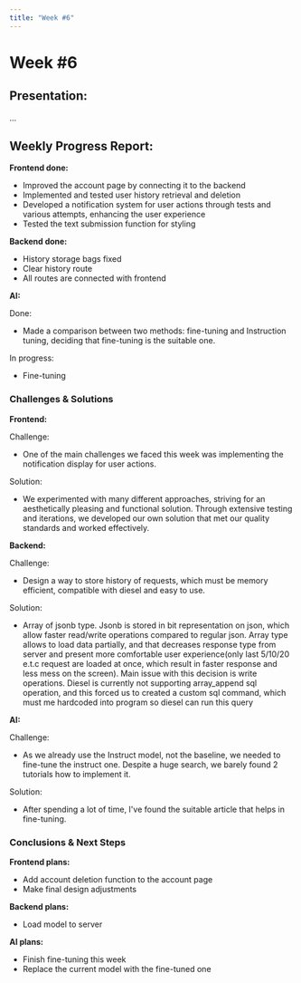 ```yaml
---
title: "Week #6"
---
```


# **Week #6**

## **Presentation**:

...

## **Weekly Progress Report**:

**Frontend done:**

- Improved the account page by connecting it to the backend
- Implemented and tested user history retrieval and deletion
- Developed a notification system for user actions through tests and various attempts, enhancing the user experience
- Tested the text submission function for styling

**Backend done:**

- History storage bags fixed
- Clear history route
- All routes are connected with frontend

**AI:**

Done: 

- Made a comparison between two methods: fine-tuning and Instruction tuning, deciding that fine-tuning is the suitable one. 

In progress:

- Fine-tuning

### **Challenges & Solutions**

**Frontend:**

Challenge:

- One of the main challenges we faced this week was implementing the notification display for user actions. 

Solution:

- We experimented with many different approaches, striving for an aesthetically pleasing and functional solution. Through extensive testing and iterations, we developed our own solution that met our quality standards and worked effectively.

**Backend:**

Challenge:

- Design a way to store history of requests, which must be memory efficient, compatible with diesel and easy to use. 

Solution:

- Array of jsonb type. Jsonb is stored in bit representation on json, which allow faster read/write operations compared to regular json. Array type allows to load data partially, and that decreases response type from server and present more comfortable user experience(only last 5/10/20 e.t.c request are loaded at once, which result in faster response and less mess on the screen). Main issue with this decision is write operations. Diesel is currently not supporting array_append sql operation, and this forced us to created a custom sql command, which must me hardcoded into program so diesel can run this query

**AI:**

Challenge: 

- As we already use the Instruct model, not the baseline, we needed to fine-tune the instruct one. Despite a huge search, we barely found 2 tutorials how to implement it. 

Solution: 

- After spending a lot of time, I've found the suitable article that helps in fine-tuning.



### **Conclusions & Next Steps**

**Frontend plans:**

- Add account deletion function to the account page
- Make final design adjustments

**Backend plans:**

- Load model to server

**AI plans:**

- Finish fine-tuning this week
- Replace the current model with the fine-tuned one


